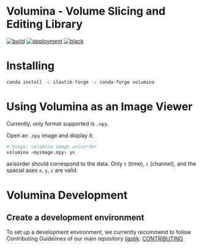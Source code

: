 **Volumina** - Volume Slicing and Editing Library
=============================================

[![build](https://github.com/ilastik/volumina/workflows/test/badge.svg)](https://github.com/ilastik/volumina/actions)
[![deployment](https://github.com/ilastik/volumina/workflows/deploy/badge.svg)](https://github.com/ilastik/volumina/actions)
[![black](https://github.com/ilastik/volumina/workflows/lint/badge.svg)](https://github.com/ilastik/volumina/actions)


Installing
==========

```bash
conda install -c ilastik-forge -c conda-forge volumina
```

Using Volumina as an Image Viewer
=================================

Currently, only format supported is `.npy`.

Open an `.npy` image and display it:

```bash
# Usage: volumina image axisorder
volumina <myimage.npy> yx
```

axisorder should correspond to the data. Only `t` (time), `c` (channel), and the spacial axes `x`, `y`, `z` are valid.


Volumina Development
====================

Create a development environment
--------------------------------

To set up a development environment, we currently recommend to follow Contributing Guidelines of our main repository [ilastik](https://github.com/ilastik/ilastik): [CONTRIBUTING](https://github.com/ilastik/ilastik/blob/main/CONTRIBUTING.md)
